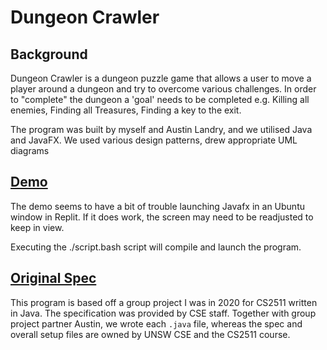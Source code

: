 # Dungeon Crawler

## Background

Dungeon Crawler is a dungeon puzzle game that allows a user to move a player around a dungeon and try to overcome various challenges. In order to "complete" the dungeon a 'goal' needs to be completed e.g. Killing all enemies, Finding all Treasures, Finding a key to the exit. 

The program was built by myself and Austin Landry, and we utilised Java and JavaFX. We used various design patterns, drew appropriate UML diagrams

## [Demo](https://replit.com/@seanik/Dungeon-Crawler#script.bash)

The demo seems to have a bit of trouble launching Javafx in an Ubuntu window in Replit. If it does work, the screen may need to be readjusted to keep in view.

Executing the ./script.bash script will compile and launch the program.

## [Original Spec](https://github.com/sseanik/Dungeon-Crawler/blob/master/SPEC.md)

This program is based off a group project I was in 2020 for CS2511 written in Java. The specification was provided by CSE staff. Together with group project partner Austin, we wrote each `.java` file, whereas the spec and overall setup files are owned by UNSW CSE and the CS2511 course.
